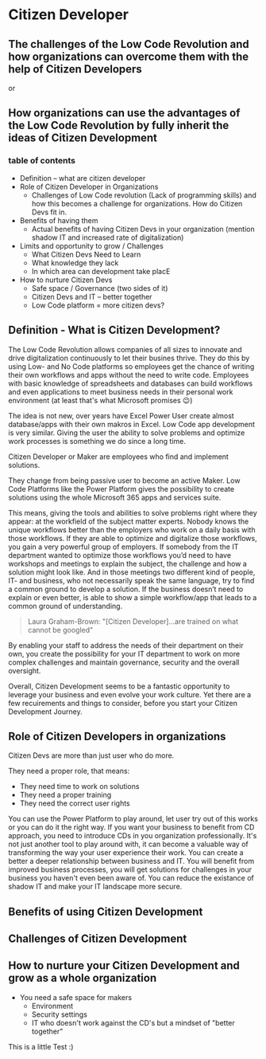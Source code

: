 # Citizen Developer
## The challenges of the Low Code Revolution and how organizations can overcome them with the help of Citizen Developers
or
## How organizations can use the advantages of the Low Code Revolution by fully inherit the ideas of Citizen Development

### table of contents
- Definition – what are citizen developer
- Role of Citizen Developer in Organizations
  - Challenges of Low Code revolution (Lack of programming skills) and how this becomes a challenge for organizations. How do Citizen Devs fit in.
- Benefits of having them
  - Actual benefits of having Citizen Devs in your organization (mention shadow IT and increased rate of digitalization)
- Limits and opportunity to grow / Challenges
  - What Citizen Devs Need to Learn
  - What knowledge they lack	
  - In which area can development take placE
- How to nurture Citizen Devs
  - Safe space / Governance (two sides of it)
  - Citizen Devs and IT – better together
  - Low Code platform = more citizen devs?

## Definition - What is Citizen Development?
The Low Code Revolution allows companies of all sizes to innovate and drive digitalization continuously to let their busines thrive. They do this by using Low- and No Code platforms so employees get the chance of writing their own workflows and apps without the need to write code.
Employees with basic knowledge of spreadsheets and databases can build workflows and even applications to meet business needs in their personal work environment (at least that's what Microsoft promises 😉)

The idea is not new, over years have Excel Power User create almost database/apps with their own makros in Excel. Low Code app development is very similar. Giving the user the ability to solve problems and optimize work processes is something we do since a long time.

Citizen Developer or Maker are employees who find and implement solutions. 

They change from being passive user to become an active Maker. Low Code Platforms like the Power Platform gives the possibility to create solutions using the whole Microsoft 365 apps and services suite.

This means, giving the tools and abilities to solve problems right where they appear: at the workfield of the subject matter experts. Nobody knows the unique workflows better than the employers who work on a daily basis with those workflows. If they are able to optimize and digitalize those workflows, you gain a very powerful group of employers. If somebody from the IT department wanted to optimize those workflows you’d need to have workshops and meetings to explain the subject, the challenge and how a solution might look like. And in those meetings two different kind of people, IT- and business, who not necessarily speak the same language, try to find a common ground to develop a solution. If the business doesn’t need to explain or even better, is able to show a simple workflow/app that leads to a common ground of understanding. 

>Laura Graham-Brown: "[Citizen Developer]…are trained on what cannot be googled"

By enabling your staff to address the needs of their department on their own, you create the possibility for your IT department to work on more complex challenges and maintain governance, security and the overall oversight. 

Overall, Citizen Development seems to be a fantastic opportunity to leverage your business and even evolve your work culture. Yet there are a few recuirements and things to consider, before you start your Citizen Development Journey.

## Role of Citizen Developers in organizations
Citizen Devs are more than just user who do more. 

They need a proper role, that means:
- They need time to work on solutions
- They need a proper training
- They need the correct user rights

You can use the Power Platform to play around, let user try out of this works or you can do it the right way. If you want your business to benefit from CD approach, you need to introduce CDs in you organization professionally. It's not just another tool to play around with, it can become a valuable way of transforming the way your user experience their work. You can create a better a deeper relationship between business and IT. You will benefit from improved business processes, you will get solutions for challenges in your business you haven't even been aware of. You can reduce the existance of shadow IT and make your IT landscape more secure. 

## Benefits of using Citizen Development

## Challenges of Citizen Development

## How to nurture your Citizen Development and grow as a whole organization
- You need a safe space for makers
  - Environment
  - Security settings
  - IT who doesn't work against the CD's but a mindset of "better together"

This is a little Test :)
